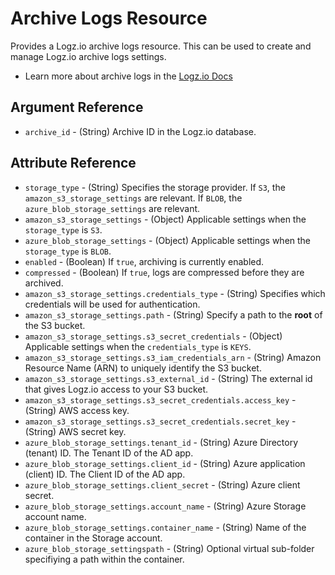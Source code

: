 # Archive Logs Resource

Provides a Logz.io archive logs resource. This can be used to create and manage Logz.io archive logs settings.

* Learn more about archive logs in the [Logz.io Docs](https://docs.logz.io/api/#tag/Archive-logs)

## Argument Reference
* `archive_id` - (String) Archive ID in the Logz.io database.

## Attribute Reference
* `storage_type` - (String) Specifies the storage provider.
  If `S3`, the `amazon_s3_storage_settings` are relevant.
  If `BLOB`, the `azure_blob_storage_settings` are relevant.
* `amazon_s3_storage_settings` - (Object) Applicable settings when the `storage_type` is `S3`.
* `azure_blob_storage_settings` - (Object) Applicable settings when the `storage_type` is `BLOB`.
* `enabled` - (Boolean) If `true`, archiving is currently enabled.
* `compressed` - (Boolean) If `true`, logs are compressed before they are archived.
* `amazon_s3_storage_settings.credentials_type` - (String) Specifies which credentials will be used for authentication.
* `amazon_s3_storage_settings.path` - (String) Specify a path to the **root** of the S3 bucket.
* `amazon_s3_storage_settings.s3_secret_credentials` - (Object) Applicable settings when the `credentials_type` is `KEYS`.
* `amazon_s3_storage_settings.s3_iam_credentials_arn` - (String) Amazon Resource Name (ARN) to uniquely identify the S3 bucket.
* `amazon_s3_storage_settings.s3_external_id` - (String) The external id that gives Logz.io access to your S3 bucket.
* `amazon_s3_storage_settings.s3_secret_credentials.access_key` - (String) AWS access key.
* `amazon_s3_storage_settings.s3_secret_credentials.secret_key` - (String) AWS secret key.
* `azure_blob_storage_settings.tenant_id` - (String) Azure Directory (tenant) ID. The Tenant ID of the AD app.
* `azure_blob_storage_settings.client_id` - (String) Azure application (client) ID. The Client ID of the AD app.
* `azure_blob_storage_settings.client_secret` - (String) Azure client secret.
* `azure_blob_storage_settings.account_name` - (String) Azure Storage account name.
* `azure_blob_storage_settings.container_name` - (String) Name of the container in the Storage account.
* `azure_blob_storage_settingspath` - (String) Optional virtual sub-folder specifiying a path within the container.


